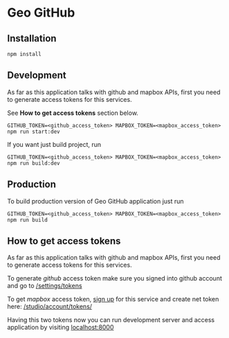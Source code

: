 Geo GitHub
==========

Installation
------------

```
npm install
```

Development
-----------

As far as this application talks with github and mapbox APIs, first you need to generate access tokens for this services.

See **How to get access tokens** section below.

```
GITHUB_TOKEN=<github_access_token> MAPBOX_TOKEN=<mapbox_access_token> npm run start:dev
```

If you want just build project, run
```
GITHUB_TOKEN=<github_access_token> MAPBOX_TOKEN=<mapbox_access_token> npm run build:dev
```

Production
----------

To build production version of Geo GitHub application just run
```
GITHUB_TOKEN=<github_access_token> MAPBOX_TOKEN=<mapbox_access_token> npm run build
```

How to get access tokens
------------------------

As far as this application talks with github and mapbox APIs, first you need to generate access tokens for this services.

To generate *github* access token make sure you signed into github account and go to [/settings/tokens](https://github.com/settings/tokens)

To get *mapbox* access token, [sign up](https://www.mapbox.com/signup/) for this service and create net token here: [/studio/account/tokens/](https://www.mapbox.com/studio/account/tokens/)

Having this two tokens now you can run development server and access application by visiting [localhost:8000](http://localhost:8000)